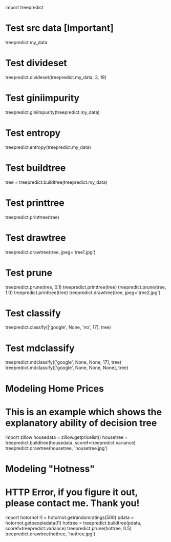 import treepredict

# Test src data [Important]
treepredict.my_data

# Test divideset
treepredict.divideset(treepredict.my_data, 3, 18)

# Test giniimpurity
treepredict.giniimpurity(treepredict.my_data)

# Test entropy
treepredict.entropy(treepredict.my_data)

# Test buildtree
tree = treepredict.buildtree(treepredict.my_data)

# Test printtree
treepredict.printtree(tree)

# Test drawtree
treepredict.drawtree(tree, jpeg='tree1.jpg')

# Test prune
treepredict.prune(tree, 0.1)
treepredict.printtree(tree)
treepredict.prune(tree, 1.0)
treepredict.printtree(tree)
treepredict.drawtree(tree, jpeg='tree2.jpg')

# Test classify
treepredict.classify(['google', None, 'no', 17], tree)

# Test mdclassify
treepredict.mdclassify(['google', None, None, 17], tree)
treepredict.mdclassify(['google', None, None, None], tree)



# Modeling Home Prices
# This is an example which shows the explanatory ability of decision tree
import zillow
housedata = zillow.getpricelist()
housetree = treepredict.buildtree(housedata, scoref=treepredict.variance)
treepredict.drawtree(housetree, 'housetree.jpg')



# Modeling "Hotness"
# HTTP Error, if you figure it out, please contact me. Thank you!
import hotornot
l1 = hotornot.getrandomratings(500)
pdata = hotornot.getpeopledata(l1)
hottree = treepredict.buildtree(pdata, scoref=treepredict.variance)
treepredict.prune(hottree, 0.5)
treepredict.drawtree(hottree, 'hottree.jpg')
